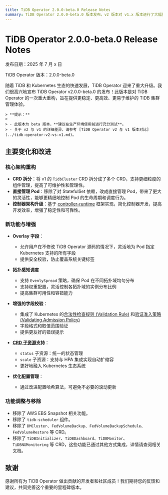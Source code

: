 ```yaml
---
title: TiDB Operator 2.0.0-beta.0 Release Notes
summary: TiDB Operator 2.0.0-beta.0 版本发布。v2 版本对 v1.x 版本进行了大幅重构，主要改动包括将 `TidbCluster` 拆分为多个 CRD、移除对 StatefulSet 的依赖，并引入 Overlay 功能以实现更灵活的自定义配置。
---
```


# TiDB Operator 2.0.0-beta.0 Release Notes

发布日期：2025 年 7 月 x 日

TiDB Operator 版本：2.0.0-beta.0

随着 TiDB 和 Kubernetes 生态的快速发展，TiDB Operator 迎来了重大升级。我们很高兴地宣布 TiDB Operator v2.0.0-beta.0 的发布！此版本是对 TiDB Operator 的一次重大重构，旨在提供更稳定、更高效、更易于维护的 TiDB 集群管理体验。

    > **提示：**
    >
    > - 此版本为 beta 版本，**建议在生产环境使用前进行充分测试**。
    > - 关于 v2 与 v1 的详细差异，请参考 [TiDB Operator v2 与 v1 版本对比](../tidb-operator-v2-vs-v1.md)。

## 主要变化和改进

### 核心架构重构

- **CRD 拆分**：将 v1 的 `TidbCluster` CRD 拆分成了多个 CRD，支持更细粒度的组件管理，提高了可维护性和管理性。
- **直接管理 Pod**：移除了对 StatefulSet 依赖，改成直接管理 Pod，带来了更大的灵活性，能够更精细地控制 Pod 的生命周期和调度行为。
- **控制器架构升级**：基于 [controller-runtime](https://github.com/kubernetes-sigs/controller-runtime) 框架实现，简化控制器开发，提高开发效率，增强了稳定性和可靠性。

### 新功能与增强

- **Overlay 字段**：
  - 允许用户在不修改 TiDB Operator 源码的情况下，灵活地为 Pod 指定 Kubernetes 支持的所有字段
  - 提供安全校验，防止覆盖系统关键标签

- **拓扑感知调度**
  - 支持 `EvenlySpread` 策略，确保 Pod 在不同拓扑域均匀分布
  - 支持权重配置，灵活控制各拓扑域的实例分布比例
  - 提高集群可用性和容错能力

- **增强的字段校验**：
  - 集成了 Kubernetes 的[合法性检查规则 (Validation Rule)](https://kubernetes.io/zh-cn/docs/tasks/extend-kubernetes/custom-resources/custom-resource-definitions/#validation-rules) 和[验证准入策略 (Validating Admission Policy)](https://kubernetes.io/zh-cn/docs/reference/access-authn-authz/validating-admission-policy/)
  - 字段格式和取值范围验证
  - 提供更友好的错误提示

- **[CRD 子资源](https://kubernetes.io/zh-cn/docs/tasks/extend-kubernetes/custom-resources/custom-resource-definitions/#subresources)支持**：
  - `status` 子资源：统一的状态管理
  - `scale` 子资源：支持与 HPA 集成实现自动扩缩容
  - 更好地融入 Kubernetes 生态系统

- **优化配置管理**：
  - 通过改进配置哈希算法，可避免不必要的滚动更新

### 功能调整与移除

- 移除了 AWS EBS Snapshot 相关功能。
- 移除了 `tidb-scheduler` 组件。
- 移除了 `DMCluster`、`FedVolumeBackup`、`FedVolumeBackupSchedule`、`FedVolumeRestore` 等 CRD。
- 移除了 `TiDBInitializer`、`TiDBDashboard`、`TiDBMonitor`、`TiDBNGMonitoring` 等 CRD，这些功能已通过其他方式集成，详情请查阅相关文档。

## 致谢

感谢所有为 TiDB Operator 做出贡献的开发者和社区成员！我们期待您的反馈和建议，共同完善这个重要的里程碑版本。